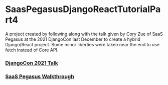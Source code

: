 # SaasPegasusDjangoReactTutorialPart4
A project created by following along with the talk given by Cory Zue of SaaS Pegasus at the 2021 DjangoCon last December to create a hybrid Django/React project.  Some minor liberties were taken near the end to use fetch instead of Core API.

### [DjangoCon 2021 Talk](https://www.youtube.com/watch?v=bz33cFQIC9Q)

### [SaaS Pegasus Walkthrough](https://www.saaspegasus.com/guides/modern-javascript-for-django-developers/integrating-django-react/)

